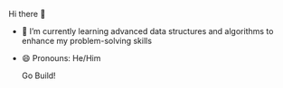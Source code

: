 Hi there 👋

- 🌱 I’m currently learning advanced data structures and algorithms to enhance my problem-solving skills
- 😄 Pronouns: He/Him

  Go Build!
